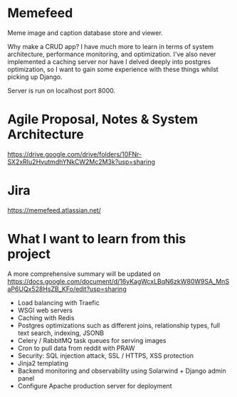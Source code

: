# Memefeed

Meme image and caption database store and viewer.

Why make a CRUD app? I have much more to learn in terms of system architecture, performance monitoring, and optimization.
I've also never implemented a caching server nor have I delved deeply into postgres optimization, so I want to gain some experience with these things whilst picking up Django.

Server is run on localhost port 8000.

# Agile Proposal, Notes & System Architecture

https://drive.google.com/drive/folders/10FNr-SX2xRIu2HvutmdhYNkCW2Mc2M3k?usp=sharing

# Jira

https://memefeed.atlassian.net/

# What I want to learn from this project

A more comprehensive summary will be updated on https://docs.google.com/document/d/16yKagWcxLBqN6zkW80W9SA_MnSaP6UQx528HsZB_KFo/edit?usp=sharing
- Load balancing with Traefic
- WSGI web servers
- Caching with Redis
- Postgres optimizations such as different joins, relationship types, full text search, indexing, JSONB
- Celery / RabbitMQ task queues for serving images
- Cron to pull data from reddit with PRAW
- Security: SQL injection attack, SSL / HTTPS, XSS protection
- Jinja2 templating
- Backend monitoring and observability using Solarwind + Django admin panel
- Configure Apache production server for deployment
